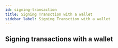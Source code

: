 ```yaml
---
id: signing-transaction
title: Signing Transction with a wallet
sidebar_label: Signing Transction with a wallet
---
```


## Signing transactions with a wallet


